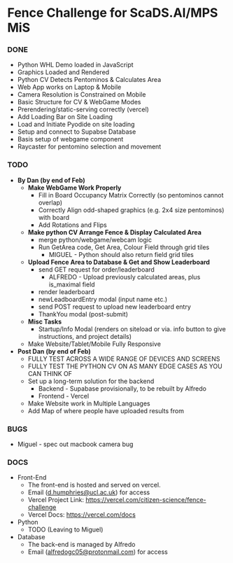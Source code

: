 # Fence Challenge for ScaDS.AI/MPS MiS

### DONE
- Python WHL Demo loaded in JavaScript
- Graphics Loaded and Rendered
- Python CV Detects Pentominos & Calculates Area
- Web App works on Laptop & Mobile
- Camera Resolution is Constrained on Mobile
- Basic Structure for CV & WebGame Modes
- Prerendering/static-serving correctly (vercel)
- Add Loading Bar on Site Loading
- Load and Initiate Pyodide on site loading
- Setup and connect to Supabse Database
- Basis setup of webgame component
- Raycaster for pentomino selection and movement

### TODO
- **By Dan (by end of Feb)**
  - **Make WebGame Work Properly**
    - Fill in Board Occupancy Matrix Correctly (so pentominos cannot overlap)
    - Correctly Align odd-shaped graphics (e.g. 2x4 size pentominos) with board
    - Add Rotations and Flips
  - **Make python CV Arrange Fence & Display Calculated Area**
    - merge python/webgame/webcam logic
    - Run GetArea code, Get Area, Colour Field through grid tiles
      - MIGUEL - Python should also return field grid tiles
  - **Upload Fence Area to Database & Get and Show Leaderboard**
    - send GET request for order/leaderboard
      - ALFREDO - Upload previously calculated areas, plus is_maximal field
    - render leaderboard
    - newLeadboardEntry modal (input name etc.)
    - send POST request to upload new leaderboard entry
    - ThankYou modal (post-submit)
  - **Misc Tasks**
    - Startup/Info Modal (renders on siteload or via. info button to give instructions, and project details)
  - Make Website/Tablet/Mobile Fully Responsive
- **Post Dan (by end of Feb)**
  - FULLY TEST ACROSS A WIDE RANGE OF DEVICES AND SCREENS
  - FULLY TEST THE PYTHON CV ON AS MANY EDGE CASES AS YOU CAN THINK OF
  - Set up a long-term solution for the backend
      - Backend - Supabase provisionally, to be rebuilt by Alfredo
      - Frontend - Vercel
  - Make Website work in Multiple Languages
  - Add Map of where people have uploaded results from

### BUGS
  - Miguel - spec out macbook camera bug

### DOCS
- Front-End
  - The front-end is hosted and served on vercel.
  - Email (d.humphries@ucl.ac.uk) for access
  - Vercel Project Link: https://vercel.com/citizen-science/fence-challenge
  - Vercel Docs: https://vercel.com/docs
- Python
  - TODO (Leaving to Miguel)
- Database
  - The back-end is managed by Alfredo
  - Email (alfredogc05@protonmail.com) for access
